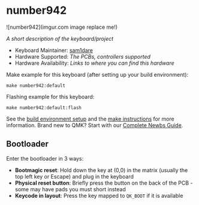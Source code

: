 # number942

![number942](imgur.com image replace me!)

*A short description of the keyboard/project*

* Keyboard Maintainer: [sam1dare](https://github.com/sam1dare)
* Hardware Supported: *The PCBs, controllers supported*
* Hardware Availability: *Links to where you can find this hardware*

Make example for this keyboard (after setting up your build environment):

    make number942:default

Flashing example for this keyboard:

    make number942:default:flash

See the [build environment setup](https://docs.qmk.fm/#/getting_started_build_tools) and the [make instructions](https://docs.qmk.fm/#/getting_started_make_guide) for more information. Brand new to QMK? Start with our [Complete Newbs Guide](https://docs.qmk.fm/#/newbs).

## Bootloader

Enter the bootloader in 3 ways:

* **Bootmagic reset**: Hold down the key at (0,0) in the matrix (usually the top left key or Escape) and plug in the keyboard
* **Physical reset button**: Briefly press the button on the back of the PCB - some may have pads you must short instead
* **Keycode in layout**: Press the key mapped to `QK_BOOT` if it is available
